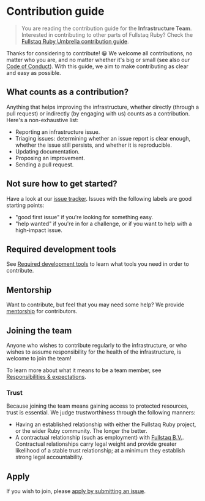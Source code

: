 # Contribution guide

> You are reading the contribution guide for the **Infrastructure Team**. Interested in contributing to other parts of Fullstaq Ruby? Check the [Fullstaq Ruby Umbrella contribution guide](https://github.com/fullstaq-labs/fullstaq-ruby-umbrella/blob/main/CONTRIBUTING.md).

Thanks for considering to contribute! 😀 We welcome all contributions, no matter who you are, and no matter whether it's big or small (see also our [Code of Conduct](CODE_OF_CONDUCT.md)). With this guide, we aim to make contributing as clear and easy as possible.

## What counts as a contribution?

Anything that helps improving the infrastructure, whether directly (through a pull request) or indirectly (by engaging with us) counts as a contribution. Here's a non-exhaustive list:

 * Reporting an infrastructure issue.
 * Triaging issues: determining whether an issue report is clear enough, whether the issue still persists, and whether it is reproducible.
 * Updating documentation.
 * Proposing an improvement.
 * Sending a pull request.

## Not sure how to get started?

Have a look at our [issue tracker](https://github.com/fullstaq-labs/fullstaq-ruby-infra/issues). Issues with the following labels are good starting points:

 * "good first issue" if you're looking for something easy.
 * "help wanted" if you're in for a challenge, or if you want to help with a high-impact issue.

## Required development tools

See [Required development tools](docs/required-devtools.md) to learn what tools you need in order to contribute.

## Mentorship

Want to contribute, but feel that you may need some help? We provide [mentorship](docs/mentorship.md) for contributors.

## Joining the team

Anyone who wishes to contribute regularly to the infrastructure, or who wishes to assume responsibility for the health of the infrastructure, is welcome to join the team!

To learn more about what it means to be a team member, see [Responsibilities & expectations](docs/responsibilities-expectations.md).

### Trust

Because joining the team means gaining access to protected resources, trust is essential. We judge trustworthiness through the following manners:

 * Having an established relationship with either the Fullstaq Ruby project, or the wider Ruby community. The longer the better.
 * A contractual relationship (such as employment) with [Fullstaq B.V.](https://fullstaq.com/). Contractual relationships carry legal weight and provide greater likelihood of a stable trust relationship; at a minimum they establish strong legal accountability.

## Apply

If you wish to join, please [apply by submitting an issue](https://github.com/fullstaq-labs/fullstaq-ruby-infra/issues/new?template=apply_join_team.md).
